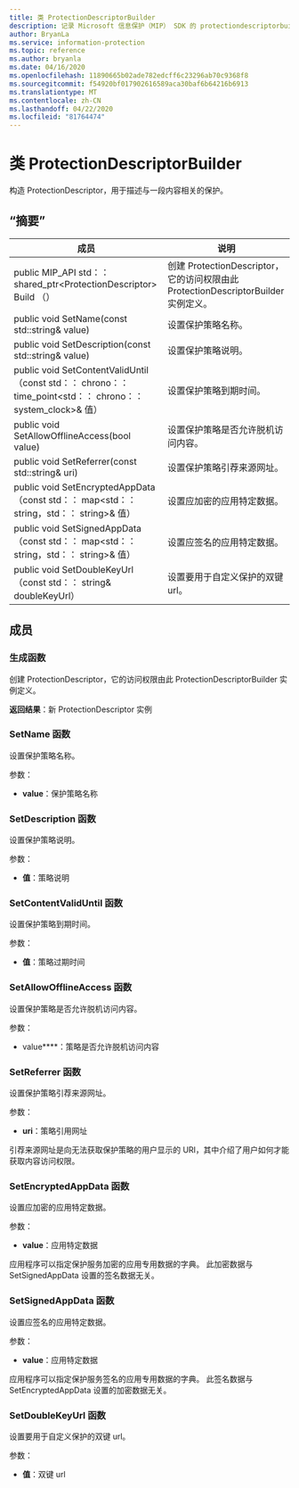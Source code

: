 ```yaml
---
title: 类 ProtectionDescriptorBuilder
description: 记录 Microsoft 信息保护（MIP） SDK 的 protectiondescriptorbuilder：：未定义的类。
author: BryanLa
ms.service: information-protection
ms.topic: reference
ms.author: bryanla
ms.date: 04/16/2020
ms.openlocfilehash: 11890665b02ade782edcff6c23296ab70c9368f8
ms.sourcegitcommit: f54920bf017902616589aca30baf6b64216b6913
ms.translationtype: MT
ms.contentlocale: zh-CN
ms.lasthandoff: 04/22/2020
ms.locfileid: "81764474"
---
```

# <a name="class-protectiondescriptorbuilder"></a>类 ProtectionDescriptorBuilder 
构造 ProtectionDescriptor，用于描述与一段内容相关的保护。
  
## <a name="summary"></a>“摘要”
 成员                        | 说明                                
--------------------------------|---------------------------------------------
public MIP_API std：： shared_ptr\<ProtectionDescriptor\> Build （）  |  创建 ProtectionDescriptor，它的访问权限由此 ProtectionDescriptorBuilder 实例定义。
public void SetName(const std::string& value)  |  设置保护策略名称。
public void SetDescription(const std::string& value)  |  设置保护策略说明。
public void SetContentValidUntil （const std：： chrono：： time_point\<std：： chrono：： system_clock\>& 值）  |  设置保护策略到期时间。
public void SetAllowOfflineAccess(bool value)  |  设置保护策略是否允许脱机访问内容。
public void SetReferrer(const std::string& uri)  |  设置保护策略引荐来源网址。
public void SetEncryptedAppData （const std：： map\<std：： string，std：： string\>& 值）  |  设置应加密的应用特定数据。
public void SetSignedAppData （const std：： map\<std：： string，std：： string\>& 值）  |  设置应签名的应用特定数据。
public void SetDoubleKeyUrl （const std：： string& doubleKeyUrl）  |  设置要用于自定义保护的双键 url。
  
## <a name="members"></a>成员
  
### <a name="build-function"></a>生成函数
创建 ProtectionDescriptor，它的访问权限由此 ProtectionDescriptorBuilder 实例定义。

  
**返回结果**：新 ProtectionDescriptor 实例
  
### <a name="setname-function"></a>SetName 函数
设置保护策略名称。

参数：  
* **value**：保护策略名称


  
### <a name="setdescription-function"></a>SetDescription 函数
设置保护策略说明。

参数：  
* **值**：策略说明


  
### <a name="setcontentvaliduntil-function"></a>SetContentValidUntil 函数
设置保护策略到期时间。

参数：  
* **值**：策略过期时间


  
### <a name="setallowofflineaccess-function"></a>SetAllowOfflineAccess 函数
设置保护策略是否允许脱机访问内容。

参数：  
* value****：策略是否允许脱机访问内容


  
### <a name="setreferrer-function"></a>SetReferrer 函数
设置保护策略引荐来源网址。

参数：  
* **uri**：策略引用网址


引荐来源网址是向无法获取保护策略的用户显示的 URI，其中介绍了用户如何才能获取内容访问权限。
  
### <a name="setencryptedappdata-function"></a>SetEncryptedAppData 函数
设置应加密的应用特定数据。

参数：  
* **value**：应用特定数据


应用程序可以指定保护服务加密的应用专用数据的字典。 此加密数据与 SetSignedAppData 设置的签名数据无关。
  
### <a name="setsignedappdata-function"></a>SetSignedAppData 函数
设置应签名的应用特定数据。

参数：  
* **value**：应用特定数据


应用程序可以指定保护服务签名的应用专用数据的字典。 此签名数据与 SetEncryptedAppData 设置的加密数据无关。
  
### <a name="setdoublekeyurl-function"></a>SetDoubleKeyUrl 函数
设置要用于自定义保护的双键 url。

参数：  
* **值**：双键 url

